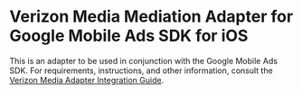 # Verizon Media Mediation Adapter for Google Mobile Ads SDK for iOS

This is an adapter to be used in conjunction with the Google Mobile Ads SDK.
For requirements, instructions, and other information, consult the
[Verizon Media Adapter Integration Guide](https://developers.google.com/admob/ios/mediation/verizon-media).

